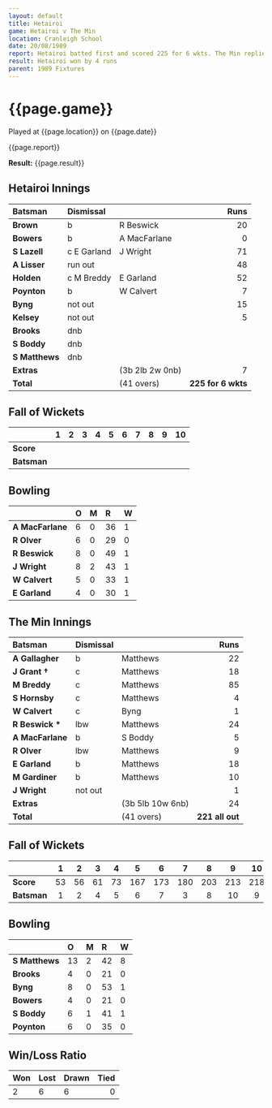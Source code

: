 ```yaml
---
layout: default
title: Hetairoi
game: Hetairoi v The Min
location: Cranleigh School
date: 20/08/1989
report: Hetairoi batted first and scored 225 for 6 wkts. The Min replied with 221 all out
result: Hetairoi won by 4 runs
parent: 1989 Fixtures
---
```


# {{page.game}}

Played at {{page.location}} on {{page.date}}

{{page.report}}

**Result:** {{page.result}}

## Hetairoi Innings

| Batsman | Dismissal |  | Runs |
|:---|:---|---|---:|
| **Brown** | b | R Beswick | 20 | 
| **Bowers** | b | A MacFarlane | 0 | 
| **S Lazell** | c E Garland | J Wright | 71 | 
| **A Lisser** | run out |  | 48 | 
| **Holden** | c M Breddy | E Garland | 52 | 
| **Poynton** | b | W Calvert | 7 |
| **Byng** | not out |  | 15 | 
| **Kelsey** | not out |  | 5 |
| **Brooks** | dnb |  |  | 
| **S Boddy** | dnb |  |  | 
| **S Matthews** | dnb |  |  |
| **Extras** | | (3b 2lb 2w 0nb) | 7 | 
| **Total** | | (41 overs) | **225 for 6 wkts** | 

## Fall of Wickets

| | 1 | 2 | 3 | 4 | 5 | 6 | 7 | 8 | 9 | 10 |
|---|:---:|:---:|:---:|:---:|:---:|:---:|:---:|:---:|:---:|:---:|
| **Score** |  |  |  |  |  |  |  |  |  |  |
| **Batsman** |  |  |  |  |  |  |  |  |  |  |

## Bowling

| | O | M | R | W |
|---|:---|:---|:---|:---|
| **A MacFarlane** | 6 | 0 | 36 | 1 | 
| **R Olver** | 6 | 0 | 29 | 0 | 
| **R Beswick** | 8 | 0 | 49 | 1 | 
| **J Wright** | 8 | 2 | 43 | 1 | 
| **W Calvert** | 5 | 0 | 33 | 1 |
| **E Garland** | 4 | 0 | 30 | 1 |

## The Min Innings

| Batsman | Dismissal |  | Runs |
|:---|:---|---|---:|
| **A Gallagher** | b | Matthews | 22 | 
| **J Grant &#8224;** | c | Matthews | 18 | 
| **M Breddy** | c | Matthews | 85 | 
| **S Hornsby** | c | Matthews | 4 | 
| **W Calvert** |  c | Byng | 1 | 
| **R Beswick &#42;** | lbw | Matthews | 24 | 
| **A MacFarlane** | b | S Boddy | 5 | 
| **R Olver** | lbw | Matthews | 9 | 
| **E Garland** | b | Matthews | 18 | 
| **M Gardiner** | b | Matthews | 10 | 
| **J Wright** | not out |  | 1 | 
| **Extras** | | (3b 5lb 10w 6nb) | 24 | 
| **Total** | | (41 overs) | **221 all out** | 

## Fall of Wickets

| | 1 | 2 | 3 | 4 | 5 | 6 | 7 | 8 | 9 | 10 |
|---|:---:|:---:|:---:|:---:|:---:|:---:|:---:|:---:|:---:|:---:|
| **Score** | 53 | 56 | 61 | 73 | 167 | 173 | 180 | 203 | 213 | 218 | 
| **Batsman** | 1 | 2 | 4 | 5 | 6 | 7 | 3 | 8 | 10 | 9 | 

## Bowling

| | O | M | R | W |
|---|:---|:---|:---|:---|
| **S Matthews** | 13 | 2 | 42 | 8 | 
| **Brooks** | 4 | 0 | 21 | 0 | 
| **Byng** | 8 | 0 | 53 | 1 | 
| **Bowers** | 4 | 0 | 21 | 0 | 
| **S Boddy** | 6 | 1 | 41 | 1 | 
| **Poynton** | 6 | 0 | 35 | 0 | 

## Win/Loss Ratio

| Won | Lost | Drawn | Tied |
|:---|:---|:---|---:|
| 2 | 6 | 6 | 0 |